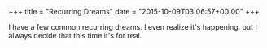 +++
title = "Recurring Dreams"
date = "2015-10-09T03:06:57+00:00"
+++

I have a few common recurring dreams. I even realize it's happening, but I always decide that this time it's for real.
			